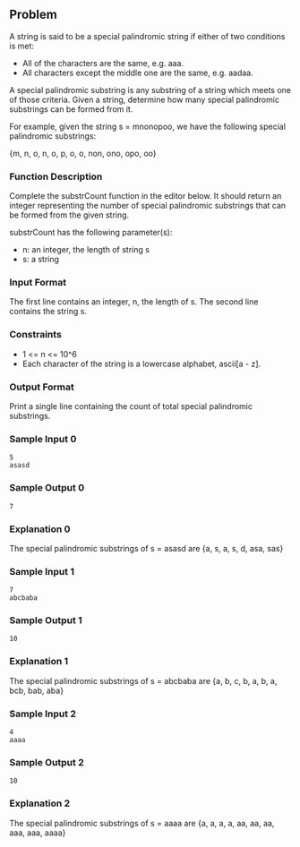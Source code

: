 ## Problem

A string is said to be a special palindromic string if either of two conditions is met:

* All of the characters are the same, e.g. aaa.
* All characters except the middle one are the same, e.g. aadaa.

A special palindromic substring is any substring of a string which meets one of those criteria. Given a string, determine how many special palindromic substrings can be formed from it.

For example, given the string s = mnonopoo, we have the following special palindromic substrings:

{m, n, o, n, o, p, o, o, non, ono, opo, oo}

### Function Description

Complete the substrCount function in the editor below. It should return an integer representing the number of special palindromic substrings that can be formed from the given string.

substrCount has the following parameter(s):

* n: an integer, the length of string s
* s: a string

### Input Format

The first line contains an integer, n, the length of s.
The second line contains the string s.

### Constraints

* 1 <= n <= 10^6
* Each character of the string is a lowercase alphabet, ascii[a - z].

### Output Format

Print a single line containing the count of total special palindromic substrings.

### Sample Input 0

```
5
asasd
```

### Sample Output 0

```
7
```

### Explanation 0

The special palindromic substrings of s = asasd are {a, s, a, s, d, asa, sas}

### Sample Input 1

```
7
abcbaba
```

### Sample Output 1

```
10
```

### Explanation 1

The special palindromic substrings of s = abcbaba are {a, b, c, b, a, b, a, bcb, bab, aba}

### Sample Input 2

```
4
aaaa
```

### Sample Output 2

```
10
```

### Explanation 2

The special palindromic substrings of s = aaaa are {a, a, a, a, aa, aa, aa, aaa, aaa, aaaa}